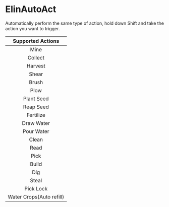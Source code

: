 # ElinAutoAct
Automatically perform the same type of action, hold down Shift and take the action you want to trigger.

| Supported Actions |
|:------------------:|
|Mine               |
|Collect            |
|Harvest           |
|Shear             |
|Brush             |
|Plow               |
|Plant Seed        |
|Reap Seed         |
|Fertilize         |
|Draw Water         |
|Pour Water         |
|Clean             |
|Read              |
|Pick              |
|Build              |
|Dig               |
|Steal               |
|Pick Lock          |
|Water Crops(Auto refill)|